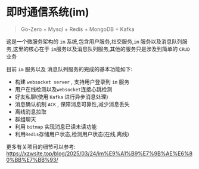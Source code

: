 # 即时通信系统(im)

> Go-Zero + Mysql + Redis + MongoDB + Kafka

这是一个微服务架构的 `im` 系统,包含用户服务,社交服务,`im` 服务以及消息队列服务,这里的核心在于 `im`服务以及消息队列服务,其他的服务只是涉及到简单的 `CRUD` 业务



目前 `im` 服务以及 消息队列服务的完成的基本功能如下:

- 构建 `websocket server` , 支持用户登录到 `im` 服务
- 用户在线检测以及`websocket`连接心跳检测
- 好友私聊(使用 `Kafka` 进行异步消息处理)
- 消息确认机制 `ACK` , 保障消息可靠性,减少消息丢失
- 离线消息拉取
- 群组聊天
- 利用 `bitmap` 实现消息已读未读功能
- 利用`Redis`存储用户状态,检测用户状态(在线,离线)


更多有关项目的细节可以参考: https://xzwsite.top/blog/2025/03/24/im%E9%A1%B9%E7%9B%AE%E6%80%BB%E7%BB%93/
